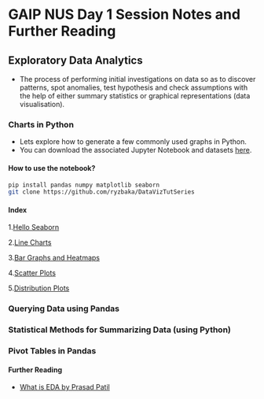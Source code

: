 # GAIP NUS Day 1 Session Notes and Further Reading

## Exploratory Data Analytics

- The process of performing initial investigations on data so as to discover patterns, spot anomalies, test hypothesis and check assumptions with the help of either summary statistics or graphical representations (data visualisation).

### Charts in Python

- Lets explore how to generate a few commonly used graphs in Python.
- You can download the associated Jupyter Notebook and datasets <a href="https://github.com/ryzbaka/DataVizTutSeries">here</a>.

#### How to use the notebook?

```bash
pip install pandas numpy matplotlib seaborn
git clone https://github.com/ryzbaka/DataVizTutSeries
```

#### Index

1.<a href="https://github.com/ryzbaka/DataVizTutSeries/blob/master/Data%20Visualisation/Hello%2C%20Seaborn.ipynb">Hello Seaborn</a>

2.<a href="https://github.com/ryzbaka/DataVizTutSeries/blob/master/Data%20Visualisation/Line%20Charts.ipynb">Line Charts</a>

3.<a href="https://github.com/ryzbaka/DataVizTutSeries/blob/master/Data%20Visualisation/Bar%20Charts%20and%20Heatmaps.ipynb">Bar Graphs and Heatmaps</a>

4.<a href="https://github.com/ryzbaka/DataVizTutSeries/blob/master/Data%20Visualisation/Scatter%20Plots.ipynb">Scatter Plots</a>

5.<a href="https://github.com/ryzbaka/DataVizTutSeries/blob/master/Data%20Visualisation/Distributions.ipynb">Distribution Plots</a>

### Querying Data using Pandas

### Statistical Methods for Summarizing Data (using Python)

### Pivot Tables in Pandas

#### Further Reading

- [What is EDA by Prasad Patil](https://towardsdatascience.com/exploratory-data-analysis-8fc1cb20fd15)
